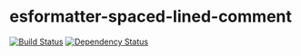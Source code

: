 # esformatter-spaced-lined-comment
[![Build Status](https://secure.travis-ci.org/briandipalma/esformatter-spaced-lined-comment.png)](http://travis-ci.org/briandipalma/esformatter-spaced-lined-comment)
[![Dependency Status](https://david-dm.org/briandipalma/esformatter-spaced-lined-comment.png?theme=shields.io)](https://david-dm.org/briandipalma/esformatter-spaced-lined-comment)
